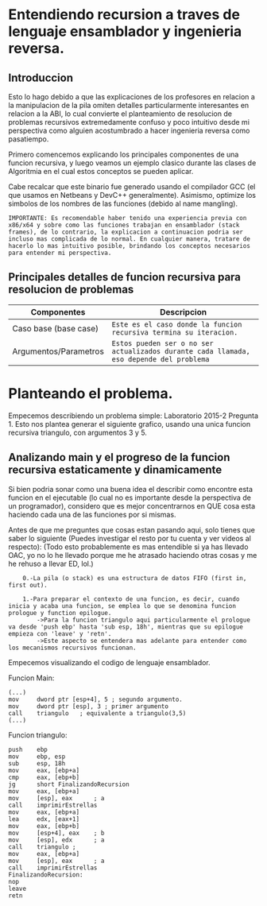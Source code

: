 # Entendiendo recursion a traves de lenguaje ensamblador y ingenieria reversa.

## Introduccion

Esto lo hago debido a que las explicaciones de los profesores en relacion a la manipulacion de la pila omiten detalles particularmente interesantes en relacion a la ABI,  lo cual convierte el planteamiento de resolucion de problemas recursivos extremedamente confuso y poco intuitivo desde mi perspectiva como alguien acostumbrado a hacer ingenieria reversa como pasatiempo.

Primero comencemos explicando los principales componentes de una funcion recursiva, y luego veamos un ejemplo clasico durante las clases de Algoritmia en el cual estos conceptos se pueden aplicar.

Cabe recalcar que este binario fue generado usando el compilador GCC (el que usamos en Netbeans y DevC++ generalmente). 
Asimismo, optimize los simbolos de los nombres de las funciones (debido al name mangling).

`IMPORTANTE: Es recomendable haber tenido una experiencia previa con x86/x64 y sobre como las funciones trabajan en ensamblador (stack frames),
de lo contrario, la explicacion a continuacion podria ser incluso mas complicada de lo normal.
En cualquier manera, tratare de hacerlo lo mas intuitivo posible, brindando los conceptos necesarios para entender mi perspectiva.`


## Principales detalles de funcion recursiva para resolucion de problemas

| Componentes    |      Descripcion              |
|----------------|-------------------------------|
| Caso base (base case)| `Este es el caso donde la funcion recursiva termina su iteracion.`|
| Argumentos/Parametros |`Estos pueden ser o no ser actualizados durante cada llamada, eso depende del problema`|

# Planteando el problema.

Empecemos describiendo un problema simple: Laboratorio 2015-2 Pregunta 1.
Esto nos plantea generar el siguiente grafico, usando una unica funcion recursiva triangulo, con argumentos 3 y 5.

## Analizando main y el progreso de la funcion recursiva estaticamente y dinamicamente

Si bien podria sonar como una buena idea el describir como encontre esta funcion en el ejecutable (lo cual no es importante desde la perspectiva de un programador), 
considero que es mejor concentrarnos en QUE cosa esta haciendo cada una de las funciones por si mismas.

Antes de que me preguntes que cosas estan pasando aqui, solo tienes que saber lo siguiente (Puedes investigar el resto por tu cuenta y ver videos al respecto):
(Todo esto probablemente es mas entendible si ya has llevado OAC, yo no lo he llevado porque me he atrasado haciendo otras cosas y me he rehuso a llevar ED, lol.)

```
	0.-La pila (o stack) es una estructura de datos FIFO (first in, first out). 
	
	1.-Para preparar el contexto de una funcion, es decir, cuando inicia y acaba una funcion, se emplea lo que se denomina funcion prologue y function epilogue.
		->Para la funcion triangulo aqui particularmente el prologue va desde 'push ebp' hasta 'sub esp, 18h', mientras que su epilogue empieza con 'leave' y 'retn'.
		->Este aspecto se entendera mas adelante para entender como los mecanismos recursivos funcionan.
```

Empecemos visualizando el codigo de lenguaje ensamblador.

Funcion Main:

```
(...)
mov     dword ptr [esp+4], 5 ; segundo argumento.
mov     dword ptr [esp], 3 ; primer argumento
call    triangulo	; equivalente a triangulo(3,5)
(...)
```

Funcion triangulo:
```
push    ebp
mov     ebp, esp
sub     esp, 18h
mov     eax, [ebp+a]
cmp     eax, [ebp+b]
jg      short FinalizandoRecursion
mov     eax, [ebp+a]
mov     [esp], eax      ; a
call    imprimirEstrellas
mov     eax, [ebp+a]
lea     edx, [eax+1]
mov     eax, [ebp+b]
mov     [esp+4], eax    ; b
mov     [esp], edx      ; a
call    triangulo ; 
mov     eax, [ebp+a]
mov     [esp], eax      ; a
call    imprimirEstrellas
FinalizandoRecursion:
nop
leave
retn
```
